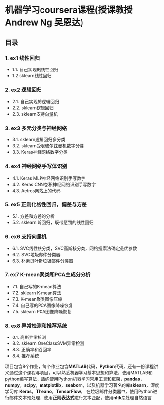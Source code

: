 # 机器学习coursera课程(授课教授 Andrew Ng 吴恩达)
## 目录
### 1. ex1 线性回归
- 1.1. 自己实现的线性回归
- 1.2  sklearn线性回归
### 2. ex2 逻辑回归
- 2.1. 自己实现的逻辑回归
- 2.2. sklearn逻辑回归
- 2.3. sklearn支持向量机  
### 3. ex3 多元分类与神经网络
- 3.1. sklearn逻辑回归多分类
- 3.2. sklearn受限玻尔兹曼机数字分类
- 3.3. Keras神经网络数字分类
### 4. ex4 神经网络手写体识别
- 4.1. Keras MLP神经网络识别手写数字
- 4.2. Keras CNN卷积神经网络识别手写数字
- 4.3. Aetros网站上的代码
### 5. ex5 正则化线性回归，偏差与方差
- 5.1. 方差和方差的分析
- 5.2. sklearn 岭回归，既带惩罚的线性回归
### 6. ex6 支持向量机
- 6.1. SVC线性核分类，SVC高斯核分类，网格搜索法确定最优参数
- 6.2. SVC垃圾邮件分类器
- 6.3. 朴素贝叶斯垃圾邮件分类器
### 7. ex7 K-mean聚类和PCA主成分分析
- 7.1. 自己写的K-mean算法
- 7.2. sklearn K-mean算法
- 7.3. K-mean聚类图像压缩
- 7.4. 自己写的PCA图像降噪恢复
- 7.5. sklearn PCA图像降噪恢复
### 8. ex8 异常检测和推荐系统
- 8.1. 高斯异常检测
- 8.2. sklearn OneClassSVM异常检测
- 8.3. 正确率和召回率
- 8.4. 推荐系统 

项目包含8个作业，每个作业包含**MATLAB**代码，**Python**代码，还有一份课程讲义通过这个课程与项目，可以熟悉机器学习基本思想和算法，使用MATLAB和python编写算法，熟练使用Python机器学习常用工具和框架，**pandas**，**numpy**，**scipy**，**matplotlib**，**seaborn**，以及机器学习著名的库**sklearn**，深度学习库 **Keras**，**Theano**，**TensorFlow**。
在垃圾邮件分类器中，使用Python进行邮件文本预处理，使用**正则表达式**进行文本匹配，使用**nltk**库处理自然语言